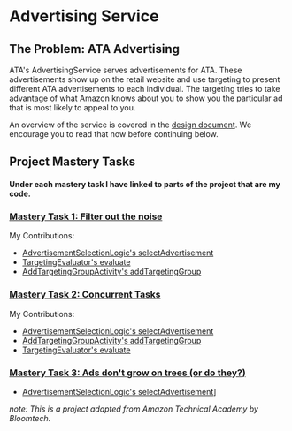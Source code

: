 # Advertising Service

## The Problem: ATA Advertising

ATA's AdvertisingService serves advertisements for ATA. These advertisements show up on the retail website and use 
targeting to present different ATA advertisements to each individual. The targeting tries to take advantage of what 
Amazon knows about you to show you the particular ad that is most likely to appeal to you.

An overview of the service is covered in the [design document](DESIGN_DOCUMENT.md). We encourage you to read that now
before continuing below.

## Project Mastery Tasks
#### Under each mastery task I have linked to parts of the project that are my code.
### [Mastery Task 1: Filter out the noise](tasks/project-mastery-tasks/MasteryTask01.md)
My Contributions:
- [AdvertisementSelectionLogic's selectAdvertisement](src/com/amazon/ata/advertising/service/businesslogic/AdvertisementSelectionLogic.java)
- [TargetingEvaluator's evaluate](src/com/amazon/ata/advertising/service/targeting/TargetingEvaluator.java) 
- [AddTargetingGroupActivity's addTargetingGroup](src/com/amazon/ata/advertising/service/activity/AddTargetingGroupActivity.java)
### [Mastery Task 2: Concurrent Tasks](tasks/project-mastery-tasks/MasteryTask02.md)
My Contributions:
- [AdvertisementSelectionLogic's selectAdvertisement](src/com/amazon/ata/advertising/service/businesslogic/AdvertisementSelectionLogic.java)
- [AddTargetingGroupActivity's addTargetingGroup](src/com/amazon/ata/advertising/service/activity/AddTargetingGroupActivity.java)
- [TargetingEvaluator's evaluate](src/com/amazon/ata/advertising/service/targeting/TargetingEvaluator.java)  

### [Mastery Task 3: Ads don't grow on trees (or do they?)](tasks/project-mastery-tasks/MasteryTask03.md)
- [AdvertisementSelectionLogic's selectAdvertisement](src/com/amazon/ata/advertising/service/businesslogic/AdvertisementSelectionLogic.java)]

*note: This is a project adapted from Amazon Technical Academy by Bloomtech.*
